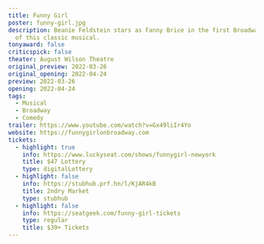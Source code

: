 ```yaml
---
title: Funny Girl
poster: funny-girl.jpg
description: Beanie Feldstein stars as Fanny Brice in the first Broadway revival
  of this classic musical.
tonyaward: false
criticspick: false
theater: August Wilson Theatre
original_preview: 2022-03-26
original_opening: 2022-04-24
preview: 2022-03-26
opening: 2022-04-24
tags: 
  - Musical
  - Broadway
  - Comedy
trailer: https://www.youtube.com/watch?v=Gx49liIr4Yo
website: https://funnygirlonbroadway.com
tickets:
  - highlight: true
    info: https://www.luckyseat.com/shows/funnygirl-newyork
    title: $47 Lottery
    type: digitalLottery
  - highlight: false
    info: https://stubhub.prf.hn/l/KjAR4kB
    title: 2ndry Market
    type: stubhub
  - highlight: false
    info: https://seatgeek.com/funny-girl-tickets
    type: regular
    title: $39+ Tickets
---
```

